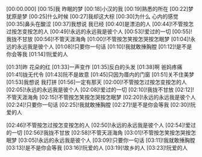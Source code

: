[00:00.000]
[00:15]我 昨眠的梦
[00:18]小汉的我
[00:19]熟悉的所在
[00:22]梦 犹原是梦
[00:25]什么时候
[00:27]我却这大棕
[00:30]为什么 心内的感觉
[00:35]鼻头在酸涩
[00:37]我想说 我已经
[00:40]是漂泊的人
[00:44]!不管按怎过按怎变按怎的人
[00:49]!永远的永远我是彼个人
[00:53]!爱过的一切
[00:55]!我拢不甘放
[00:56]!不管天涯海角
[01:00]!不管按怎笑按怎哭按怎眠梦
[01:04]!永远的永远我是彼个人
[01:08]!只要你一句话
[01:10]!我就敢捶胸膛
[01:12]!是不是你会等我
[01:14]!阮爱的人

[01:31]昨 花朵的红
[01:33]一声变作
[01:35]反白的头发
[01:38]啊 爸妈疼痛
[01:41]拢无代令
[01:43]阮不是故意
[01:45]只因为厝内的门窗
[01:51]关不住美梦
[01:53]我想说 我打拼
[01:56]一定有那天
[02:00]!不管按怎过按怎变按怎的人
[02:05]!永远的永远我是彼个人
[02:08]!爱过的一切
[02:10]!我拢不甘放
[02:12]!不管天涯海角
[02:15]!不管按怎笑按怎哭按怎眠梦
[02:20]!永远的永远我是彼个人
[02:24]!只要你一句话
[02:25]!我就敢捶胸膛
[02:27]!是不是你会等我
[02:30]!阮爱的人

[02:46]!不管按怎过按怎变按怎的人
[02:50]!永远的永远我是彼个人
[02:54]!爱过的一切
[02:56]!我拢不甘放
[02:58]!不管天涯海角
[03:01]!不管按怎笑按怎哭按怎眠梦
[03:05]!永远的永远我是彼个人
[03:09]!只要你一句话
[03:11]!我就敢捶胸膛
[03:13]!是不是你会等我
[03:16]!阮爱的人
[03:19]!故乡的人
[03:23]!阮爱的人